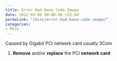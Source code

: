 ```yaml
---
title: Error Bad Base Code Image
date: 2012-03-06 00:00:00 +13:00
permalink: "/misc/error-bad-base-code-image/"
categories:
- Misc
---
```


Caused by Gigabit PCI network card usually 3Com

  1. **Remove** and/or **replace** the PCI **network** **card**
